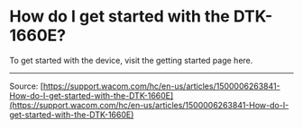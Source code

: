 # How do I get started with the DTK-1660E?

To get started with the device, visit the getting started page here.

---
Source: [https://support.wacom.com/hc/en-us/articles/1500006263841-How-do-I-get-started-with-the-DTK-1660E](https://support.wacom.com/hc/en-us/articles/1500006263841-How-do-I-get-started-with-the-DTK-1660E)
